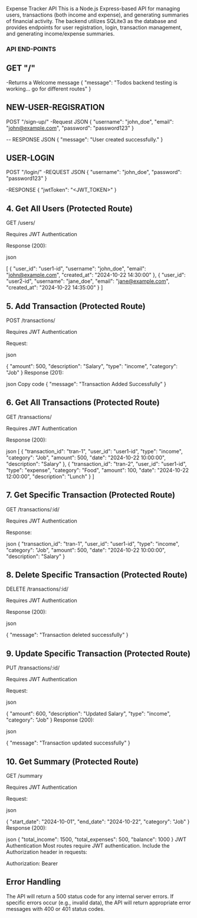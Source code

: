 Expense Tracker API
This is a Node.js Express-based API for managing users, transactions (both income and expense), and generating summaries of financial activity. The backend utilizes SQLite3 as the database and provides endpoints for user registration, login, transaction management, and generating income/expense summaries.



### API END-POINTS


## GET "/"

-Returns a Welcome message
{
  "message": "Todos backend testing is working... go for different routes"
}

## NEW-USER-REGISRATION   

POST "/sign-up/"
-Request JSON
{
  "username": "john_doe",
  "email": "john@example.com",
  "password": "password123"
}

-- RESPONSE JSON
{
  "message": "User created successfully."
}


## USER-LOGIN
POST "/login/"
-REQUEST JSON
{
  "username": "john_doe",
  "password": "password123"
}

-RESPONSE
{
  "jwtToken": "<JWT_TOKEN>"
}


## 4. Get All Users (Protected Route)
GET /users/

Requires JWT Authentication

Response (200):

json

[
  {
    "user_id": "user1-id",
    "username": "john_doe",
    "email": "john@example.com",
    "created_at": "2024-10-22 14:30:00"
  },
  {
    "user_id": "user2-id",
    "username": "jane_doe",
    "email": "jane@example.com",
    "created_at": "2024-10-22 14:35:00"
  }
]
## 5. Add Transaction (Protected Route)
POST /transactions/

Requires JWT Authentication

Request:

json

{
  "amount": 500,
  "description": "Salary",
  "type": "income",
  "category": "Job"
}
Response (201):

json
Copy code
{
  "message": "Transaction Added Successfully"
}
## 6. Get All Transactions (Protected Route)
GET /transactions/

Requires JWT Authentication

Response (200):

json
[
  {
    "transaction_id": "tran-1",
    "user_id": "user1-id",
    "type": "income",
    "category": "Job",
    "amount": 500,
    "date": "2024-10-22 10:00:00",
    "description": "Salary"
  },
  {
    "transaction_id": "tran-2",
    "user_id": "user1-id",
    "type": "expense",
    "category": "Food",
    "amount": 100,
    "date": "2024-10-22 12:00:00",
    "description": "Lunch"
  }
]
## 7. Get Specific Transaction (Protected Route)
GET /transactions/:id/

Requires JWT Authentication

Response:

json
{
  "transaction_id": "tran-1",
  "user_id": "user1-id",
  "type": "income",
  "category": "Job",
  "amount": 500,
  "date": "2024-10-22 10:00:00",
  "description": "Salary"
}
## 8. Delete Specific Transaction (Protected Route)
DELETE /transactions/:id/

Requires JWT Authentication

Response (200):

json

{
  "message": "Transaction deleted successfully"
}
## 9. Update Specific Transaction (Protected Route)
PUT /transactions/:id/

Requires JWT Authentication

Request:

json

{
  "amount": 600,
  "description": "Updated Salary",
  "type": "income",
  "category": "Job"
}
Response (200):

json

{
  "message": "Transaction updated successfully"
}
## 10. Get Summary (Protected Route)
GET /summary

Requires JWT Authentication

Request:

json

{
  "start_date": "2024-10-01",
  "end_date": "2024-10-22",
  "category": "Job"
}
Response (200):

json
{
  "total_income": 1500,
  "total_expenses": 500,
  "balance": 1000
}
JWT Authentication
Most routes require JWT authentication. Include the Authorization header in requests:

Authorization: Bearer <jwtToken>


## Error Handling
The API will return a 500 status code for any internal server errors. If specific errors occur (e.g., invalid data), the API will return appropriate error messages with 400 or 401 status codes.

